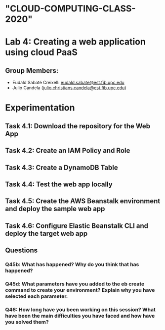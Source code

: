 # "CLOUD-COMPUTING-CLASS-2020" 
# Lab 4: Creating a web application using cloud PaaS
## Group Members:
- Eudald Sabaté Creixell: eudald.sabate@est.fib.upc.edu
- Julio Candela (julio.christians.candela@est.fib.upc.edu)

# Experimentation  

## Task 4.1: Download the repository for the Web App  

## Task 4.2: Create an IAM Policy and Role 

## Task 4.3: Create a DynamoDB Table 

## Task 4.4: Test the web app locally

## Task 4.5: Create the AWS Beanstalk environment and deploy the sample web app

## Task 4.6: Configure Elastic Beanstalk CLI and deploy the target web app

## Questions

### Q45b: What has happened? Why do you think that has happened?

### Q45d: What parameters have you added to the eb create command to create your environment? Explain why you have selected each parameter.

### Q46: How long have you been working on this session? What have been the main difficulties you have faced and how have you solved them? 